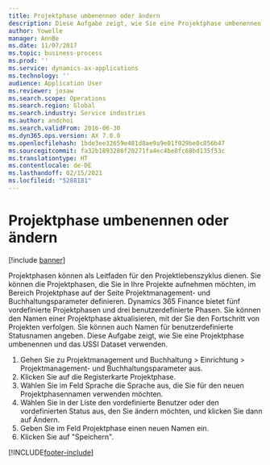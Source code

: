 ```yaml
---
title: Projektphase umbenennen oder ändern
description: Diese Aufgabe zeigt, wie Sie eine Projektphase umbenennen oder ändern.
author: Yowelle
manager: AnnBe
ms.date: 11/07/2017
ms.topic: business-process
ms.prod: ''
ms.service: dynamics-ax-applications
ms.technology: ''
audience: Application User
ms.reviewer: josaw
ms.search.scope: Operations
ms.search.region: Global
ms.search.industry: Service industries
ms.author: andchoi
ms.search.validFrom: 2016-06-30
ms.dyn365.ops.version: AX 7.0.0
ms.openlocfilehash: 1bde3ee32659e481d8ae9a9e01f029be0c856b47
ms.sourcegitcommit: fa32b1893286f20271fa4ec4be8fc68bd135f53c
ms.translationtype: HT
ms.contentlocale: de-DE
ms.lasthandoff: 02/15/2021
ms.locfileid: "5288181"
---
```

# <a name="rename-or-modify-a-project-stage"></a>Projektphase umbenennen oder ändern

[!include [banner](../../includes/banner.md)]

Projektphasen können als Leitfaden für den Projektlebenszyklus dienen. Sie können die Projektphasen, die Sie in Ihre Projekte aufnehmen möchten, im Bereich Projektphase auf der Seite Projektmanagement- und Buchhaltungsparameter definieren. Dynamics 365 Finance bietet fünf vordefinierte Projektphasen und drei benutzerdefinierte Phasen. Sie können den Namen einer Projektphase aktualisieren, mit der Sie den Fortschritt von Projekten verfolgen. Sie können auch Namen für benutzerdefinierte Statusnamen angeben. Diese Aufgabe zeigt, wie Sie eine Projektphase umbenennen und das USSI Dataset verwenden.

1. Gehen Sie zu Projektmanagement und Buchhaltung > Einrichtung > Projektmanagement- und Buchhaltungsparameter aus.
2. Klicken Sie auf die Registerkarte Projektphase.
3. Wählen Sie im Feld Sprache die Sprache aus, die Sie für den neuen Projektphasennamen verwenden möchten.
4. Wählen Sie in der Liste den vordefinierte Benutzer oder den vordefinierten Status aus, den Sie ändern möchten, und klicken Sie dann auf Ändern. 
5. Geben Sie im Feld Projektphase einen neuen Namen ein.
6. Klicken Sie auf "Speichern".


[!INCLUDE[footer-include](../../includes/footer-banner.md)]